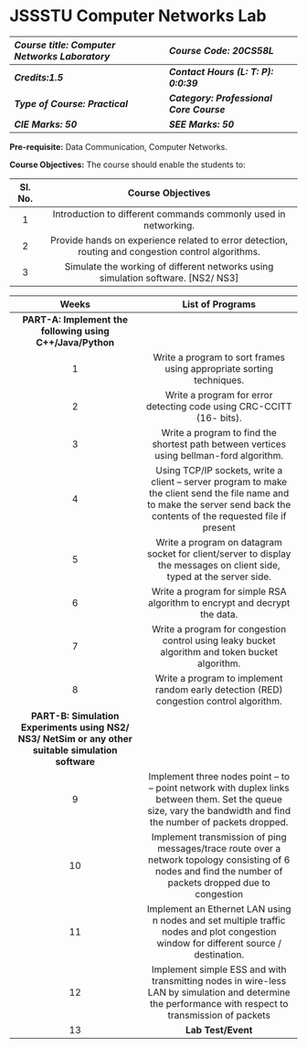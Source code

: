 # JSSSTU Computer Networks Lab

|***Course title: Computer Networks Laboratory***|***Course Code: 20CS58L***|
| :- | :- |
|***Credits:1.5***|***Contact Hours (L: T: P): 0:0:39***|
|***Type of Course: Practical***|***Category: Professional Core Course***|
|***CIE Marks: 50***|***SEE Marks: 50***|

**Pre-requisite:** Data Communication, Computer Networks.

**Course Objectives:** The course should enable the students to:

|**Sl. No.**|**Course Objectives**|
| :-: | :-: |
|1|Introduction to different commands commonly used in networking.|
|2|Provide hands on experience related to error detection, routing and congestion control algorithms.|
|3|Simulate the working of different networks using simulation software. [NS2/ NS3] |


|**Weeks**|**List of Programs**|
| :-: | :-: |
|**PART-A: Implement the following using C++/Java/Python**|
|1|Write a program to sort frames using appropriate sorting techniques.|
|2|Write a program for error detecting code using CRC-CCITT (16- bits).|
|3|Write a program to find the shortest path between vertices using bellman-ford algorithm.|
|4|Using TCP/IP sockets, write a client – server program to make the client send the file name and to make the server send back the contents of the requested file if present|
|5|Write a program on datagram socket for client/server to display the messages on client side, typed at the server side.|
|6|Write a program for simple RSA algorithm to encrypt and decrypt the data.|
|7|Write a program for congestion control using leaky bucket algorithm and token bucket algorithm.|
|8|Write a program to implement random early detection (RED) congestion control algorithm.|
|**PART-B: Simulation Experiments using NS2/ NS3/ NetSim or any other suitable simulation software**|
|<p></p><p>9</p>|Implement three nodes point – to – point network with duplex links between them. Set the queue size, vary the bandwidth and find the number of packets dropped.|
|<p></p><p>10</p>|Implement transmission of ping messages/trace route over a network topology consisting of 6 nodes and find the number of packets dropped due to congestion|
|11|Implement an Ethernet LAN using n nodes and set multiple traffic nodes and plot congestion window for different source / destination.|
|<p></p><p>12</p>|Implement simple ESS and with transmitting nodes in wire-less LAN by simulation and determine the performance with respect to transmission of packets|
|13|**Lab Test/Event**|
